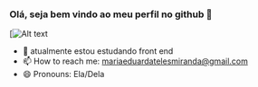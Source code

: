 ### Olá, seja bem vindo ao meu perfil no github 👋
[![Alt text](https://www.google.com/imgres?q=imagens%20HTML%5D&imgurl=https%3A%2F%2Fneilpatel.com%2Fwp-content%2Fuploads%2F2017%2F12%2Fcodigos-html-para-paginas-web.jpeg&imgrefurl=https%3A%2F%2Fneilpatel.com%2Fbr%2Fblog%2Ftags-html%2F&docid=5aIoF9CQEwkPLM&tbnid=e9z3ZSEHgFss5M&vet=12ahUKEwjE7_fin6aFAxU4qZUCHWitAYIQM3oECGYQAA..i&w=1000&h=667&hcb=2&ved=2ahUKEwjE7_fin6aFAxU4qZUCHWitAYIQM3oECGYQAA)



- 🌱 atualmente estou estudando front end 
- 📫 How to reach me: mariaeduardatelesmiranda@gmail.com
- 😄 Pronouns: Ela/Dela
  

